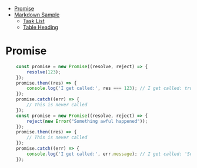 - [Promise](#promise)
- [Markdown Sample](#markdown-sample)
    - [Task List](#task-list)
    - [Table Heading](#table-heading)

# Promise
```js
    const promise = new Promise((resolve, reject) => {
        resolve(123);
    });
    promise.then((res) => {
        console.log('I get called:', res === 123); // I get called: true
    });
    promise.catch((err) => {
        // This is never called
    });
    const promise = new Promise((resolve, reject) => {
        reject(new Error("Something awful happened"));
    });
    promise.then((res) => {
        // This is never called
    });
    promise.catch((err) => {
        console.log('I get called:', err.message); // I get called: 'Something awful happened'
    });
```
